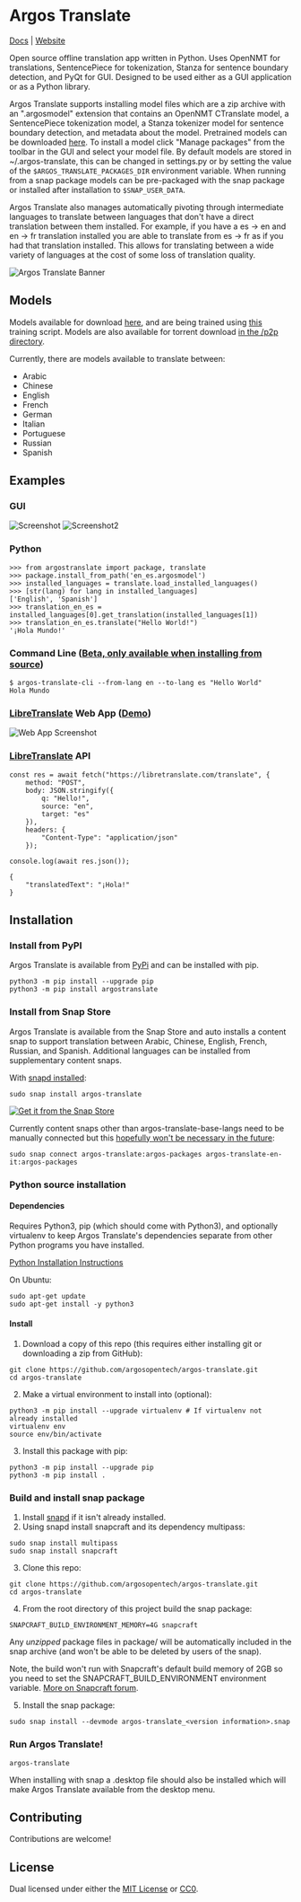# Argos Translate
[Docs](https://argos-translate.readthedocs.io) | [Website](https://www.argosopentech.com)

Open source offline translation app written in Python. Uses OpenNMT for translations, SentencePiece for tokenization, Stanza for sentence boundary detection, and PyQt for GUI. Designed to be used either as a GUI application or as a Python library.

Argos Translate supports installing model files which are a zip archive with an ".argosmodel" extension that contains an OpenNMT CTranslate model, a SentencePiece tokenization model, a Stanza tokenizer model for sentence boundary detection, and metadata about the model. Pretrained models can be downloaded [here](https://drive.google.com/drive/folders/11wxM3Ze7NCgOk_tdtRjwet10DmtvFu3i). To install a model click "Manage packages" from the toolbar in the GUI and select your model file. By default models are stored in ~/.argos-translate, this can be changed in settings.py or by setting the value of the `$ARGOS_TRANSLATE_PACKAGES_DIR` environment variable. When running from a snap package models can be pre-packaged with the snap package or installed after installation to `$SNAP_USER_DATA`.

Argos Translate also manages automatically pivoting through intermediate languages to translate between languages that don't have a direct translation between them installed. For example, if you have a es -> en and en -> fr translation installed you are able to translate from es -> fr as if you had that translation installed. This allows for translating between a wide variety of languages at the cost of some loss of translation quality.

![Argos Translate Banner](/img/Banner.png)

## Models
Models available for download [here](https://drive.google.com/drive/folders/11wxM3Ze7NCgOk_tdtRjwet10DmtvFu3i), and are being trained using [this](https://github.com/argosopentech/onmt-models) training script. Models are also available for torrent download [in the /p2p directory](/p2p/all-argos-translate-models-2020-12-20.zip.torrent).

Currently, there are models available to translate between:
- Arabic
- Chinese
- English
- French
- German
- Italian
- Portuguese
- Russian
- Spanish

## Examples
### GUI
![Screenshot](/img/Screenshot.png)
![Screenshot2](/img/Screenshot2.png)


### Python
```
>>> from argostranslate import package, translate
>>> package.install_from_path('en_es.argosmodel')
>>> installed_languages = translate.load_installed_languages()
>>> [str(lang) for lang in installed_languages]
['English', 'Spanish']
>>> translation_en_es = installed_languages[0].get_translation(installed_languages[1])
>>> translation_en_es.translate("Hello World!")
'¡Hola Mundo!'
```

### Command Line ([Beta, only available when installing from source](https://github.com/argosopentech/argos-translate/issues/3))
```
$ argos-translate-cli --from-lang en --to-lang es "Hello World"
Hola Mundo
```

### [LibreTranslate](https://github.com/uav4geo/LibreTranslate) Web App ([Demo](https://libretranslate.com/))
![Web App Screenshot](img/WebAppScreenshot.png)

### [LibreTranslate](https://github.com/uav4geo/LibreTranslate) API
```
const res = await fetch("https://libretranslate.com/translate", {
	method: "POST",
	body: JSON.stringify({
		q: "Hello!",
		source: "en",
		target: "es"
	}),
	headers: {
		"Content-Type": "application/json"
	});

console.log(await res.json());

{
    "translatedText": "¡Hola!"
}
```


## Installation
### Install from PyPI
Argos Translate is available from [PyPi](https://pypi.org/project/argostranslate/) and can be installed with pip.
```
python3 -m pip install --upgrade pip
python3 -m pip install argostranslate
```
### Install from Snap Store
Argos Translate is available from the Snap Store and auto installs a content snap to support translation between Arabic, Chinese, English, French, Russian, and Spanish. Additional languages can be installed from supplementary content snaps.

With [snapd installed](https://snapcraft.io/docs/installing-snapd):
```
sudo snap install argos-translate
``` 
[![Get it from the Snap Store](https://snapcraft.io/static/images/badges/en/snap-store-white.svg)](https://snapcraft.io/argos-translate)

Currently content snaps other than argos-translate-base-langs need to be manually connected but this [hopefully won't be necessary in the future](https://forum.snapcraft.io/t/store-request-for-argos-translate-snaps-argos-packages-plug-to-greedily-connect-to-available-slots/21503):
```
sudo snap connect argos-translate:argos-packages argos-translate-en-it:argos-packages
```

### Python source installation
#### Dependencies
Requires Python3, pip (which should come with Python3), and optionally virtualenv to keep Argos Translate's dependencies separate from other Python programs you have installed.

[Python Installation Instructions](https://wiki.python.org/moin/BeginnersGuide/Download)

On Ubuntu:
```
sudo apt-get update
sudo apt-get install -y python3
```
#### Install
1. Download a copy of this repo (this requires either installing git or downloading a zip from GitHub):
```
git clone https://github.com/argosopentech/argos-translate.git
cd argos-translate
```
2. Make a virtual environment to install into (optional):
```
python3 -m pip install --upgrade virtualenv # If virtualenv not already installed
virtualenv env
source env/bin/activate
```
3. Install this package with pip:
```
python3 -m pip install --upgrade pip
python3 -m pip install .
```

### Build and install snap package
1. Install [snapd](https://snapcraft.io/docs/installing-snapd) if it isn't already installed.
2. Using snapd install snapcraft and its dependency multipass:
```
sudo snap install multipass
sudo snap install snapcraft
```
3. Clone this repo:
```
git clone https://github.com/argosopentech/argos-translate.git
cd argos-translate
```
4. From the root directory of this project build the snap package:
```
SNAPCRAFT_BUILD_ENVIRONMENT_MEMORY=4G snapcraft
```
Any *unzipped* package files in package/ will be automatically included in the snap archive (and won't be able to be deleted by users of the snap).

Note, the build won't run with Snapcraft's default build memory of 2GB so you need to set the SNAPCRAFT_BUILD_ENVIRONMENT environment variable. [More on Snapcraft forum](https://forum.snapcraft.io/t/snapcraft-configuration-of-multipass-vm-arguments/9761).

5. Install the snap package:
```
sudo snap install --devmode argos-translate_<version information>.snap
```
### Run Argos Translate!
```
argos-translate
```

When installing with snap a .desktop file should also be installed which will make Argos Translate available from the desktop menu.

## Contributing
Contributions are welcome! 

## License
Dual licensed under either the [MIT License](https://github.com/argosopentech/argos-translate/blob/master/LICENSE) or [CC0](https://creativecommons.org/share-your-work/public-domain/cc0/).

